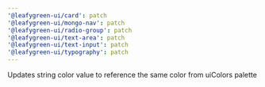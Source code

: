 ```yaml
---
'@leafygreen-ui/card': patch
'@leafygreen-ui/mongo-nav': patch
'@leafygreen-ui/radio-group': patch
'@leafygreen-ui/text-area': patch
'@leafygreen-ui/text-input': patch
'@leafygreen-ui/typography': patch
---
```


Updates string color value to reference the same color from uiColors palette
